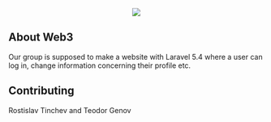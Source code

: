 <p align="center"><img src="https://laravel.com/assets/img/components/logo-laravel.svg"></p>

## About Web3

Our group is supposed to make a website with Laravel 5.4 where a user can log in, change information concerning their profile etc.

## Contributing

Rostislav Tinchev and Teodor Genov
